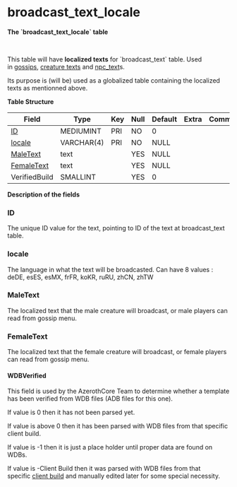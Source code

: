 # broadcast\_text\_locale

**The \`broadcast\_text\_locale\` table**

 

This table will have **localized texts** for \`broadcast\_text\` table. Used in [gossips](gossip_menu_option), [creature texts](creature_text) and [npc\_text](npc_text)s.

Its purpose is (will be) used as a globalized table containing the localized texts as mentionned above.


**Table Structure**

| Field                     | Type       | Key | Null | Default | Extra | Comment |
| ------------------------- | ---------- | --- | ---- | ------- | ----- | ------- |
| [ID](#ID)                 | MEDIUMINT  | PRI | NO   | 0       |       |         |
| [locale](#locale)         | VARCHAR(4) | PRI | NO   | NULL    |       |         |
| [MaleText](#MaleText)     | text       |     | YES  | NULL    |       |         |
| [FemaleText](#FemaleText) | text       |     | YES  | NULL    |       |         |
| VerifiedBuild             | SMALLINT   |     | YES  | 0       |       |         |

**Description of the fields**

### ID

The unique ID value for the text, pointing to ID of the text at broadcast_text table.

### locale

The language in what the text will be broadcasted.
Can have 8 values : deDE, esES, esMX, frFR, koKR, ruRU, zhCN, zhTW

### MaleText

The localized text that the male creature will broadcast, or male players can read from gossip menu.

### FemaleText

The localized text that the female creature will broadcast, or female players can read from gossip menu.

#### WDBVerified

This field is used by the AzerothCore Team to determine whether a template has been verified from WDB files (ADB files for this one).

If value is 0 then it has not been parsed yet.

If value is above 0 then it has been parsed with WDB files from that specific client build.

If value is -1 then it is just a place holder until proper data are found on WDBs.

If value is -Client Build then it was parsed with WDB files from that specific [client build](realmlist#gamebuild "DB:Auth:realmlist") and manually edited later for some special necessity.
